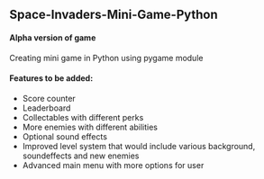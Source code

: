 ## Space-Invaders-Mini-Game-Python
#### Alpha version of game 
Creating mini game in Python using pygame module

#### Features to be added: 
* Score counter
* Leaderboard
* Collectables with different perks
* More enemies with different abilities
* Optional sound effects
* Improved level system that would include various background, soundeffects and new enemies
* Advanced main menu with more options for user
